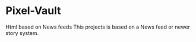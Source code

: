 # Pixel-Vault
Html based on News feeds
This projects is based on a News feed or newer story system.
